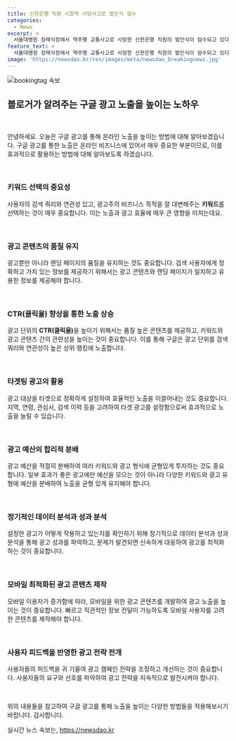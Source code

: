 ```yaml
---
title: 신한은행 직원 시청역 사망사고로 발인식 엄수
categories:
  - News
excerpt: >
  서울대병원 장례식장에서 역주행 교통사고로 사망한 신한은행 직원의 발인식이 엄수되고 있다.
feature_text: >
  서울대병원 장례식장에서 역주행 교통사고로 사망한 신한은행 직원의 발인식이 엄수되고 있다.
image: 'https://newsdao.kr/res/images/meta/newsdao_breakingnews.jpg'
---
```


<p><img src="https://newsdao.kr/res/images/meta/newsdao_breakingnews.jpg" alt="bookingtag 속보" /></p>

<h2 data-ke-size="size26">블로거가 알려주는 구글 광고 노출을 높이는 노하우</h2>

<p data-ke-size="size16">&nbsp;</p>

<p>안녕하세요. 오늘은 구글 광고를 통해 온라인 노출을 높이는 방법에 대해 알아보겠습니다. 구글 광고를 통한 노출은 온라인 비즈니스에 있어서 매우 중요한 부분이므로, 이를 효과적으로 활용하는 방법에 대해 알아보도록 하겠습니다.</p>

<p data-ke-size="size16">&nbsp;</p>

<h3>키워드 선택의 중요성</h3>

<p data-ke-size="size16">사용자의 검색 쿼리와 연관성 있고, 광고주의 비즈니스 목적을 잘 대변해주는 <b>키워드</b>를 선택하는 것이 매우 중요합니다. 이는 노출과 광고 효율에 매우 큰 영향을 미치는데요.</p>

<p data-ke-size="size16">&nbsp;</p>

<h3>광고 콘텐츠의 품질 유지</h3>

<p data-ke-size="size16">광고뿐만 아니라 랜딩 페이지의 품질을 유지하는 것도 중요합니다. 검색 사용자에게 정확하고 가치 있는 정보를 제공하기 위해서는 광고 콘텐츠와 랜딩 페이지가 일치하고 유용한 정보를 제공해야 합니다.</p>

<p data-ke-size="size16">&nbsp;</p>

<h3>CTR(클릭율) 향상을 통한 노출 상승</h3>

<p data-ke-size="size16">광고 단위의 <b>CTR(클릭율)</b>을 높이기 위해서는 품질 높은 콘텐츠를 제공하고, 키워드와 광고 콘텐츠 간의 관련성을 높이는 것이 중요합니다. 이를 통해 구글은 광고 단위를 검색 쿼리와 연관성이 높은 상위 랭킹에 노출합니다.</p>

<p data-ke-size="size16">&nbsp;</p>

<h3>타겟팅 광고의 활용</h3>

<p data-ke-size="size16">광고 대상을 타겟으로 정확하게 설정하여 효율적인 노출을 이끌어내는 것도 중요합니다. 지역, 연령, 관심사, 검색 이력 등을 고려하여 타겟 광고를 설정함으로써 효과적으로 노출을 늘릴 수 있습니다.</p>

<p data-ke-size="size16">&nbsp;</p>

<h3>광고 예산의 합리적 분배</h3>

<p data-ke-size="size16">광고 예산을 적절히 분배하여 여러 키워드와 광고 형식에 균형있게 투자하는 것도 중요합니다. 일부 효과가 좋은 광고에만 예산을 모으는 것이 아니라 다양한 키워드와 광고 유형에 예산을 분배하여 노출을 균형 있게 유지해야 합니다.</p>

<p data-ke-size="size16">&nbsp;</p>

<h3>정기적인 데이터 분석과 성과 분석</h3>

<p data-ke-size="size16">설정한 광고가 어떻게 작용하고 있는지를 확인하기 위해 정기적으로 데이터 분석과 성과 분석을 통해 광고 성과를 파악하고, 문제가 발견되면 신속하게 대응하여 광고를 최적화하는 것이 중요합니다.</p>

<p data-ke-size="size16">&nbsp;</p>

<h3>모바일 최적화된 광고 콘텐츠 제작</h3>

<p data-ke-size="size16">모바일 이용자가 증가함에 따라, 모바일을 위한 광고 콘텐츠를 개발하여 광고 노출을 높이는 것이 중요합니다. 빠르고 직관적인 정보 전달이 가능하도록 모바일 사용자를 고려한 콘텐츠를 제작해야 합니다.</p>

<p data-ke-size="size16">&nbsp;</p>

<h3>사용자 피드백을 반영한 광고 전략 전개</h3>

<p data-ke-size="size16">사용자들의 피드백을 귀 기울여 광고 캠페인 전략을 조정하고 개선하는 것이 중요합니다. 사용자들의 요구와 선호를 파악하여 광고 전략을 지속적으로 발전시켜야 합니다.</p>

<p data-ke-size="size16">&nbsp;</p>

<p>위의 내용들을 참고하여 구글 광고를 통해 노출을 높이는 다양한 방법들을 적용해보시기 바랍니다. 감사합니다.</p>
실시간 뉴스 속보는, <a href="https://newsdao.kr" rel="dofollow">https://newsdao.kr</a>


